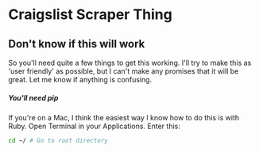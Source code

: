 # Craigslist Scraper Thing

## Don't know if this will work

So you'll need quite a few things to get this working.  I'll try to make this
as 'user friendly' as possible, but I can't make any promises that it will
be great.  Let me know if anything is confusing.

##### You'll need pip

If you're on a Mac, I think the easiest way I know how to do this is with Ruby.
Open Terminal in your Applications.  Enter this:

```sh
cd ~/ # Go to root directory
```